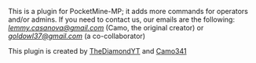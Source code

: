 This is a plugin for PocketMine-MP; it adds more commands for operators and/or admins. 
If you need to contact us, our emails are the following: *lemmy.casanova@gmail.com* (Camo, the original creator)
or *goldowl37@gmail.com* (a co-collaborator)

This plugin is created by [TheDiamondYT](https://twitter.com/thediamondyt) and [Camo341](https://twitter.com/camo341)
